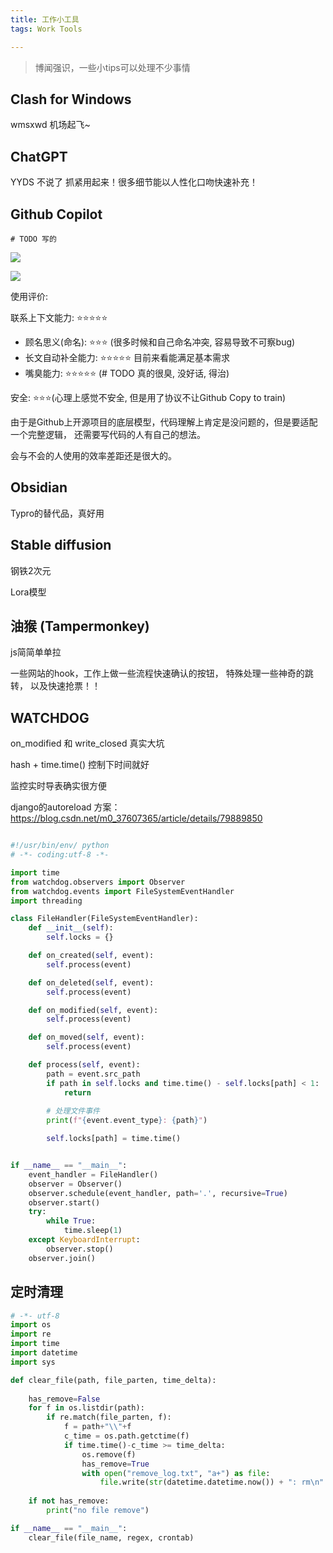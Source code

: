 ```yaml
---
title: 工作小工具
tags: Work Tools

---
```


> 博闻强识，一些小tips可以处理不少事情

## Clash for Windows

wmsxwd 机场起飞~


## ChatGPT

YYDS 不说了
抓紧用起来！很多细节能以人性化口吻快速补充！

## Github Copilot

```
# TODO 写的
```

![](/assets/images/img/20230428004159.png)

![](/assets/images/img/20230428011135.png)

使用评价:

联系上下文能力: ⭐⭐⭐⭐⭐
 - 顾名思义(命名): ⭐⭐⭐ (很多时候和自己命名冲突, 容易导致不可察bug)
 - 长文自动补全能力: ⭐⭐⭐⭐⭐ 目前来看能满足基本需求
 - 嘴臭能力: ⭐⭐⭐⭐⭐ (# TODO 真的很臭, 没好话, 得治)

安全: ⭐⭐⭐(心理上感觉不安全, 但是用了协议不让Github Copy to train)

由于是Github上开源项目的底层模型，代码理解上肯定是没问题的，但是要适配一个完整逻辑， 还需要写代码的人有自己的想法。

会与不会的人使用的效率差距还是很大的。



## Obsidian

Typro的替代品，真好用


## Stable diffusion

钢铁2次元

Lora模型


## 油猴 (Tampermonkey)

js简简单单拉

一些网站的hook，工作上做一些流程快速确认的按钮， 特殊处理一些神奇的跳转， 以及快速抢票！！


## WATCHDOG

on_modified 和 write_closed 真实大坑

hash + time.time() 控制下时间就好

监控实时导表确实很方便

django的autoreload 方案：
https://blog.csdn.net/m0_37607365/article/details/79889850

``` python

#!/usr/bin/env/ python
# -*- coding:utf-8 -*-

import time
from watchdog.observers import Observer
from watchdog.events import FileSystemEventHandler
import threading

class FileHandler(FileSystemEventHandler):
    def __init__(self):
        self.locks = {}

    def on_created(self, event):
        self.process(event)

    def on_deleted(self, event):
        self.process(event)

    def on_modified(self, event):
        self.process(event)

    def on_moved(self, event):
        self.process(event)

    def process(self, event):
        path = event.src_path
        if path in self.locks and time.time() - self.locks[path] < 1:
            return
        
        # 处理文件事件
        print(f"{event.event_type}: {path}")

        self.locks[path] = time.time()


if __name__ == "__main__":
    event_handler = FileHandler()
    observer = Observer()
    observer.schedule(event_handler, path='.', recursive=True)
    observer.start()
    try:
        while True:
            time.sleep(1)
    except KeyboardInterrupt:
        observer.stop()
    observer.join()
```


## 定时清理


``` python
# -*- utf-8
import os
import re
import time
import datetime
import sys

def clear_file(path, file_parten, time_delta):
    
    has_remove=False
    for f in os.listdir(path):
        if re.match(file_parten, f):
            f = path+"\\"+f
            c_time = os.path.getctime(f)
            if time.time()-c_time >= time_delta:
                os.remove(f)
                has_remove=True
                with open("remove_log.txt", "a+") as file:
                    file.write(str(datetime.datetime.now()) + ": rm\n" + str(f))
    
    if not has_remove:
        print("no file remove")

if __name__ == "__main__":
    clear_file(file_name, regex, crontab)

```